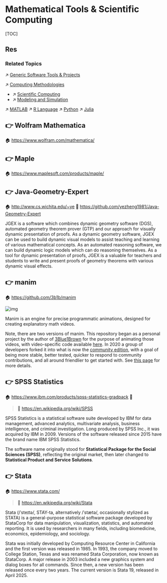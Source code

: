 # Mathematical Tools & Scientific Computing

[TOC]



## Res
### Related Topics
↗ [Generic Software Tools & Projects](../🔑%20CS%20Core/Generic%20Software%20Tools%20&%20Projects/Generic%20Software%20Tools%20&%20Projects.md)

↗ [Computing Methodologies](../🧠%20Computing%20Methodologies/Computing%20Methodologies.md)
- ↗ [Scientific Computing](../🧠%20Computing%20Methodologies/👑%20Scientific%20Computing/Scientific%20Computing.md)
- ↗ [Modeling and Simulation](../🧠%20Computing%20Methodologies/👑%20Scientific%20Computing/🗿%20Modeling%20and%20Simulation/Modeling%20and%20Simulation.md)

↗ [MATLAB](../🔑%20CS%20Core/👩‍💻%20Computer%20Languages%20&%20Programming%20Methodology/Interpreted%20Languages/MATLAB/MATLAB.md)
↗ [R Language](../🔑%20CS%20Core/👩‍💻%20Computer%20Languages%20&%20Programming%20Methodology/Interpreted%20Languages/R%20Language/R%20Language.md)
↗ [Python](../🔑%20CS%20Core/👩‍💻%20Computer%20Languages%20&%20Programming%20Methodology/Interpreted%20Languages/Python/Python.md)
↗ [Julia](../🔑%20CS%20Core/👩‍💻%20Computer%20Languages%20&%20Programming%20Methodology/Compiled%20Languages/Julia/Julia.md)



## 👉 Wolfram Mathematica
🏠 https://www.wolfram.com/mathematica/



## 👉 Maple
🏠 https://www.maplesoft.com/products/maple/



## 👉 Java-Geometry-Expert
🏠 http://www.cs.wichita.edu/~ye
🚧 https://github.com/yezheng1981/Java-Geometry-Expert

JGEX is a software which combines dynamic geometry software (DGS), automated geometry theorem prover (GTP) and our approach for visually dynamic presentation of proofs. As a dynamic geometry software, JGEX can be used to build dynamic visual models to assist teaching and learning of various mathematical concepts. As an automated reasoning software, we can build dynamic logic models which can do reasoning themselves. As a tool for dynamic presentation of proofs, JGEX is a valuable for teachers and students to write and present proofs of geometry theorems with various dynamic visual effects.



## 👉 manim
🏠 https://github.com/3b1b/manim

![img](../../../Assets/Pics/cropped.png)

Manim is an engine for precise programmatic animations, designed for creating explanatory math videos.

Note, there are two versions of manim. This repository began as a personal project by the author of [3Blue1Brown](https://www.3blue1brown.com/) for the purpose of animating those videos, with video-specific code available [here](https://github.com/3b1b/videos). In 2020 a group of developers forked it into what is now the [community edition](https://github.com/ManimCommunity/manim/), with a goal of being more stable, better tested, quicker to respond to community contributions, and all around friendlier to get started with. See [this page](https://docs.manim.community/en/stable/faq/installation.html#different-versions) for more details.



## 👉 SPSS Statistics
🏠 https://www.ibm.com/products/spss-statistics-gradpack
🚧 

> 🔗 https://en.wikipedia.org/wiki/SPSS

SPSS Statistics is a statistical software suite developed by IBM for data management, advanced analytics, multivariate analysis, business intelligence, and criminal investigation. Long produced by SPSS Inc., it was acquired by IBM in 2009. Versions of the software released since 2015 have the brand name IBM SPSS Statistics.

The software name originally stood for **Statistical Package for the Social Sciences (SPSS)**, reflecting the original market, then later changed to **Statistical Product and Service Solutions**.



## 👉 Stata
🏠 https://www.stata.com/

> 🔗 https://en.wikipedia.org/wiki/Stata

Stata (/ˈsteɪtə/, STAY-ta, alternatively /ˈstætə/, occasionally stylized as STATA) is a general-purpose statistical software package developed by StataCorp for data manipulation, visualization, statistics, and automated reporting. It is used by researchers in many fields, including biomedicine, economics, epidemiology, and sociology.

Stata was initially developed by Computing Resource Center in California and the first version was released in 1985. In 1993, the company moved to College Station, Texas and was renamed Stata Corporation, now known as StataCorp. A major release in 2003 included a new graphics system and dialog boxes for all commands. Since then, a new version has been released once every two years. The current version is Stata 19, released in April 2025.

[Stata入门 - 未末的文章 - 知乎]: https://zhuanlan.zhihu.com/p/112561035
